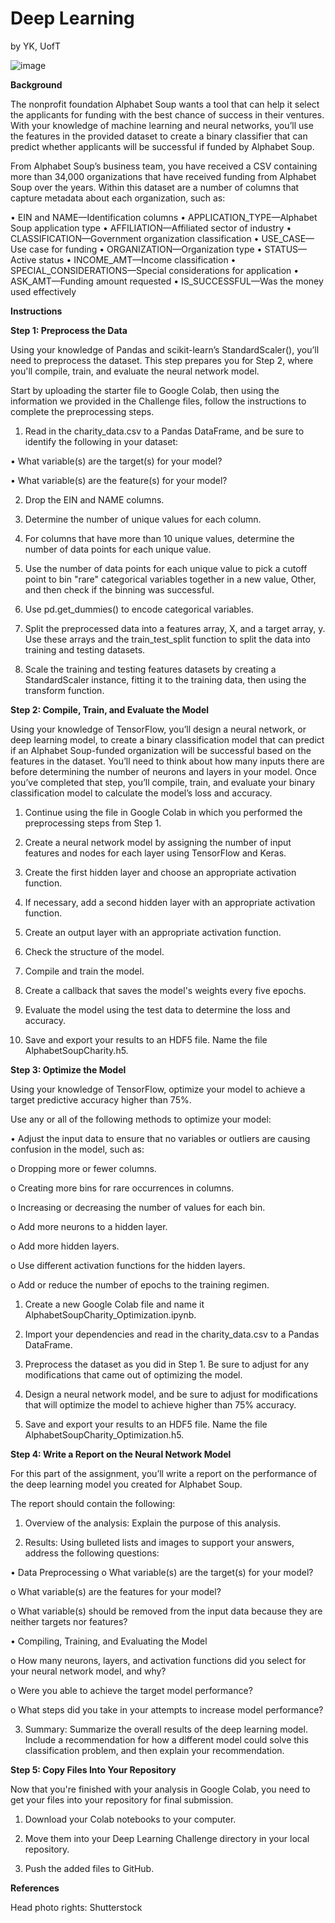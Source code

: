 # Deep Learning
by YK, UofT

![image](https://github.com/YargKlnc/Deep-Learning/assets/142269763/7da93479-e78b-4f7d-b990-492cebfa6023)


**Background**

The nonprofit foundation Alphabet Soup wants a tool that can help it select the applicants for funding with the best chance of success in their ventures. With your knowledge of machine learning and neural networks, you’ll use the features in the provided dataset to create a binary classifier that can predict whether applicants will be successful if funded by Alphabet Soup.

From Alphabet Soup’s business team, you have received a CSV containing more than 34,000 organizations that have received funding from Alphabet Soup over the years. Within this dataset are a number of columns that capture metadata about each organization, such as:

•	EIN and NAME—Identification columns
•	APPLICATION_TYPE—Alphabet Soup application type
•	AFFILIATION—Affiliated sector of industry
•	CLASSIFICATION—Government organization classification
•	USE_CASE—Use case for funding
•	ORGANIZATION—Organization type
•	STATUS—Active status
•	INCOME_AMT—Income classification
•	SPECIAL_CONSIDERATIONS—Special considerations for application
•	ASK_AMT—Funding amount requested
•	IS_SUCCESSFUL—Was the money used effectively

**Instructions** 

**Step 1: Preprocess the Data**

Using your knowledge of Pandas and scikit-learn’s StandardScaler(), you’ll need to preprocess the dataset. This step prepares you for Step 2, where you'll compile, train, and evaluate the neural network model.

Start by uploading the starter file to Google Colab, then using the information we provided in the Challenge files, follow the instructions to complete the preprocessing steps.

1.	Read in the charity_data.csv to a Pandas DataFrame, and be sure to identify the following in your dataset:

•	What variable(s) are the target(s) for your model?

•	What variable(s) are the feature(s) for your model?

2.	Drop the EIN and NAME columns.

3.	Determine the number of unique values for each column.

4.	For columns that have more than 10 unique values, determine the number of data points for each unique value.

5.	Use the number of data points for each unique value to pick a cutoff point to bin "rare" categorical variables together in a new value, Other, and then check if the binning was successful.

6.	Use pd.get_dummies() to encode categorical variables.

7.	Split the preprocessed data into a features array, X, and a target array, y. Use these arrays and the train_test_split function to split the data into training and testing datasets.

8.	Scale the training and testing features datasets by creating a StandardScaler instance, fitting it to the training data, then using the transform function.

**Step 2: Compile, Train, and Evaluate the Model**

Using your knowledge of TensorFlow, you’ll design a neural network, or deep learning model, to create a binary classification model that can predict if an Alphabet Soup-funded organization will be successful based on the features in the dataset. You’ll need to think about how many inputs there are before determining the number of neurons and layers in your model. Once you’ve completed that step, you’ll compile, train, and evaluate your binary classification model to calculate the model’s loss and accuracy.

1.	Continue using the file in Google Colab in which you performed the preprocessing steps from Step 1.

2.	Create a neural network model by assigning the number of input features and nodes for each layer using TensorFlow and Keras.

3.	Create the first hidden layer and choose an appropriate activation function.

4.	If necessary, add a second hidden layer with an appropriate activation function.

5.	Create an output layer with an appropriate activation function.

6.	Check the structure of the model.

7.	Compile and train the model.

8.	Create a callback that saves the model's weights every five epochs.

9.	Evaluate the model using the test data to determine the loss and accuracy.

10.	Save and export your results to an HDF5 file. Name the file AlphabetSoupCharity.h5.

**Step 3: Optimize the Model**

Using your knowledge of TensorFlow, optimize your model to achieve a target predictive accuracy higher than 75%.

Use any or all of the following methods to optimize your model:

•	Adjust the input data to ensure that no variables or outliers are causing confusion in the model, such as:
  
  o	Dropping more or fewer columns.
  
  o	Creating more bins for rare occurrences in columns.
  
  o	Increasing or decreasing the number of values for each bin.
  
  o	Add more neurons to a hidden layer.
  
  o	Add more hidden layers.
  
  o	Use different activation functions for the hidden layers.
  
  o	Add or reduce the number of epochs to the training regimen.

1.	Create a new Google Colab file and name it AlphabetSoupCharity_Optimization.ipynb.

2.	Import your dependencies and read in the charity_data.csv to a Pandas DataFrame.

3.	Preprocess the dataset as you did in Step 1. Be sure to adjust for any modifications that came out of optimizing the model.

4.	Design a neural network model, and be sure to adjust for modifications that will optimize the model to achieve higher than 75% accuracy.

5.	Save and export your results to an HDF5 file. Name the file AlphabetSoupCharity_Optimization.h5.

**Step 4: Write a Report on the Neural Network Model**

For this part of the assignment, you’ll write a report on the performance of the deep learning model you created for Alphabet Soup.

The report should contain the following:

1.	Overview of the analysis: Explain the purpose of this analysis.

2.	Results: Using bulleted lists and images to support your answers, address the following questions:

•	Data Preprocessing
    o	What variable(s) are the target(s) for your model?

  o	What variable(s) are the features for your model?

  o	What variable(s) should be removed from the input data because they are neither targets nor features?

•	Compiling, Training, and Evaluating the Model
  
  o	How many neurons, layers, and activation functions did you select for your neural network model, and why?
  
  o	Were you able to achieve the target model performance?
  
  o	What steps did you take in your attempts to increase model performance?

3.	Summary: Summarize the overall results of the deep learning model. Include a recommendation for how a different model could solve this classification problem, and then explain your recommendation.

**Step 5: Copy Files Into Your Repository**

Now that you're finished with your analysis in Google Colab, you need to get your files into your repository for final submission.

1.	Download your Colab notebooks to your computer.
	
2.	Move them into your Deep Learning Challenge directory in your local repository.
   
3.	Push the added files to GitHub.

**References**

Head photo rights: Shutterstock


